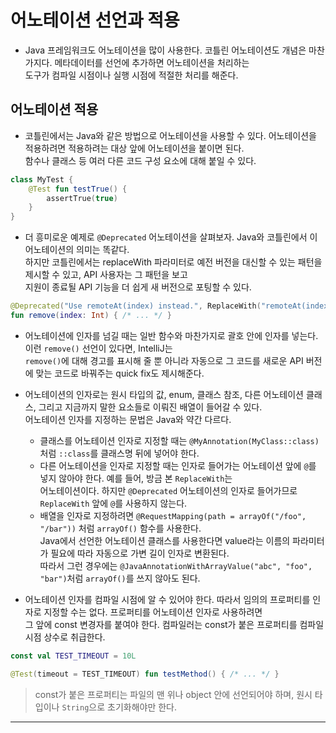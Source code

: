 # 어노테이션 선언과 적용

- Java 프레임워크도 어노테이션을 많이 사용한다. 코틀린 어노테이션도 개념은 마찬가지다. 메타데이터를 선언에 추가하면 어노테이션을 처리하는  
  도구가 컴파일 시점이나 실행 시점에 적절한 처리를 해준다.

## 어노테이션 적용

- 코틀린에서는 Java와 같은 방법으로 어노테이션을 사용할 수 있다. 어노테이션을 적용하려면 적용하려는 대상 앞에 어노테이션을 붙이면 된다.  
  함수나 클래스 등 여러 다른 코드 구성 요소에 대해 붙일 수 있다.

```kt
class MyTest {
	@Test fun testTrue() {
		assertTrue(true)
	}
}
```

- 더 흥미로운 예제로 `@Deprecated` 어노테이션을 살펴보자. Java와 코틀린에서 이 어노테이션의 의미는 똑같다.  
  하지만 코틀린에서는 replaceWith 파라미터로 예전 버전을 대신할 수 있는 패턴을 제시할 수 있고, API 사용자는 그 패턴을 보고  
  지원이 종료될 API 기능을 더 쉽게 새 버전으로 포팅할 수 있다.

```kt
@Deprecated("Use remoteAt(index) instead.", ReplaceWith("remoteAt(index)"))
fun remove(index: Int) { /* ... */ }
```

- 어노테이션에 인자를 넘길 때는 일반 함수와 마찬가지로 괄호 안에 인자를 넣는다. 이런 `remove()` 선언이 있다면, IntelliJ는  
  `remove()`에 대해 경고를 표시해 줄 뿐 아니라 자동으로 그 코드를 새로운 API 버전에 맞는 코드로 바꿔주는 quick fix도 제시해준다.

- 어노테이션의 인자로는 원시 타입의 값, enum, 클래스 참조, 다른 어노테이션 클래스, 그리고 지금까지 말한 요소들로 이뤄진 배열이 들어갈 수 있다.  
  어노테이션 인자를 지정하는 문법은 Java와 약간 다르다.

  - 클래스를 어노테이션 인자로 지정할 때는 `@MyAnnotation(MyClass::class)` 처럼 `::class`를 클래스명 뒤에 넣어야 한다.
  - 다른 어노테이션을 인자로 지정할 때는 인자로 들어가는 어노테이션 앞에 `@`를 넣지 않아야 한다. 예를 들어, 방금 본 `ReplaceWith`는  
    어노테이션이다. 하지만 `@Deprecated` 어노테이션의 인자로 들어가므로 `ReplaceWith` 앞에 `@`를 사용하지 않는다.
  - 배열을 인자로 지정하려면 `@RequestMapping(path = arrayOf("/foo", "/bar"))` 처럼 `arrayOf()` 함수를 사용한다.  
    Java에서 선언한 어노테이션 클래스를 사용한다면 value라는 이름의 파라미터가 필요에 따라 자동으로 가변 길이 인자로 변환된다.  
    따라서 그런 경우에는 `@JavaAnnotationWithArrayValue("abc", "foo", "bar")`처럼 `arrayOf()`를 쓰지 않아도 된다.

- 어노테이션 인자를 컴파일 시점에 알 수 있어야 한다. 따라서 임의의 프로퍼티를 인자로 지정할 수는 없다. 프로퍼티를 어노테이션 인자로 사용하려면  
  그 앞에 const 변경자를 붙여야 한다. 컴파일러는 const가 붙은 프로퍼티를 컴파일 시점 상수로 취급한다.

```kt
const val TEST_TIMEOUT = 10L

@Test(timeout = TEST_TIMEOUT) fun testMethod() { /* ... */ }
```

> const가 붙은 프로퍼티는 파일의 맨 위나 object 안에 선언되어야 하며, 원시 타입이나 `String`으로 초기화해야만 한다.

---
